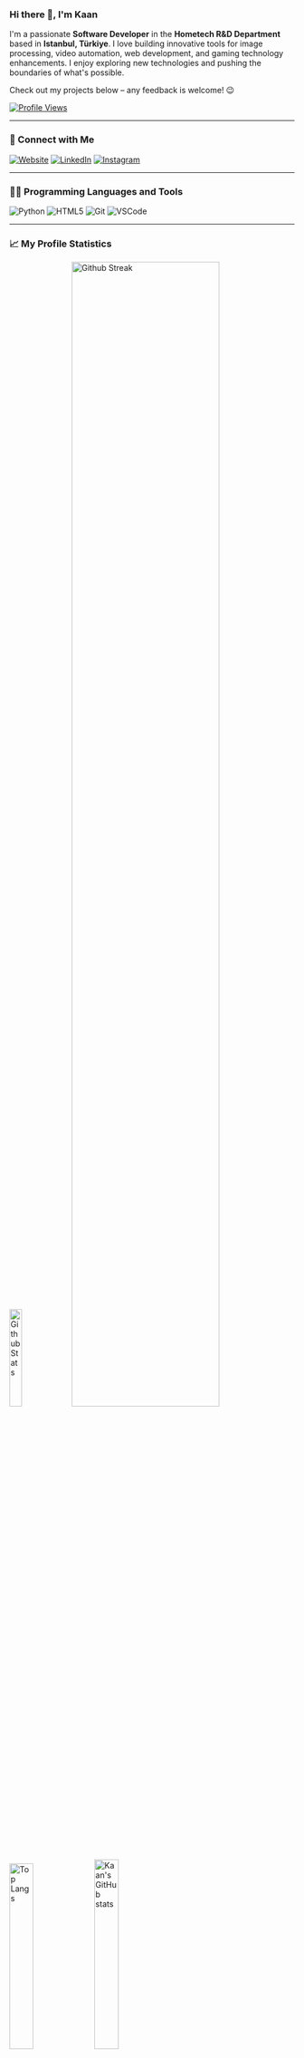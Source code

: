 ### Hi there 👋, I'm Kaan

I'm a passionate **Software Developer** in the **Hometech R&D Department** based in **Istanbul, Türkiye**. I love building innovative tools for image processing, video automation, web development, and gaming technology enhancements. I enjoy exploring new technologies and pushing the boundaries of what's possible.

Check out my projects below – any feedback is welcome! 😉

[![Profile Views](https://komarev.com/ghpvc/?username=kaanaldemir)](https://github.com/kaanaldemir)

---

### 🚀 Connect with Me

[![Website](https://img.shields.io/badge/Website-kaanaldemir.com-brightgreen?style=for-the-badge&logo=google-chrome)](https://kaanaldemir.com) [![LinkedIn](https://img.shields.io/badge/LinkedIn-Kaan-blue?style=for-the-badge&logo=linkedin)](https://linkedin.com/in/kaan-aldemir) [![Instagram](https://img.shields.io/badge/Instagram-Kaan-E4405F?style=for-the-badge&logo=instagram)](https://instagram.com/kaanaldemir)

---

### 👨‍💻 Programming Languages and Tools

![Python](https://skillicons.dev/icons?i=python) ![HTML5](https://skillicons.dev/icons?i=html) ![Git](https://skillicons.dev/icons?i=git) ![VSCode](https://skillicons.dev/icons?i=vscode)

---

### 📈 My Profile Statistics
<p align="left">
    <a href="https://git.io/streak-stats"><img width="21%" height="21%" alt="Github Stats" src="https://streak-stats.demolab.com?user=kaanaldemir&theme=tokyonight&hide_current_streak=true&hide_longest_streak=true&card_width=200&disable_animations=false&hide_border=true"></a>
    <a href="https://github.com/vn7n24fzkq/github-profile-summary-cards"><img width="72%" alt="Github Streak" src="https://github-profile-summary-cards.vercel.app/api/cards/profile-details?username=kaanaldemir&theme=tokyonight"></a>
</p>

<p align="left">
    <a href="https://github-readme-stats.vercel.app"><img width="29%" height="29%" alt="Top Langs" src="https://github-readme-stats.vercel.app/api/top-langs/?username=kaanaldemir&hide=objective-c,swift,c,c%2B%2B,cmake,scss,html,ruby,javascript&hide_progress=false&theme=tokyonight"></a>
    <a href="https://github-readme-stats.vercel.app/api?username=kaanaldemir&show_icons=true&hide_rank=true&theme=tokyonight&&show=prs_merged,prs_merged_percentage"><img width="29.3%" height="29.3%" alt="Kaan's GitHub stats" src="https://github-readme-stats.vercel.app/api?username=kaanaldemir&show_icons=true&hide_rank=true&theme=tokyonight&&show=prs_merged,prs_merged_percentage"></a> 
</p>

---

### 🔥 My Projects

<p align="left">
  <a href="https://github.com/kaanaldemir/Custom-Contrast-Stretching-GUI">
    <img width="45%" alt="Custom-Contrast-Stretching-GUI" src="https://github-readme-stats.vercel.app/api/pin/?username=kaanaldemir&repo=Custom-Contrast-Stretching-GUI&theme=tokyonight&hide_border=true" />
  </a>
  <a href="https://github.com/kaanaldemir/auto-subtitle-gui">
    <img width="45%" alt="auto-subtitle-gui" src="https://github-readme-stats.vercel.app/api/pin/?username=kaanaldemir&repo=auto-subtitle-gui&theme=tokyonight&hide_border=true" />
  </a>
</p>
<p align="left">
  <a href="https://github.com/kaanaldemir/kaanaldemir.github.io">
    <img width="45%" alt="Personal Website" src="https://github-readme-stats.vercel.app/api/pin/?username=kaanaldemir&repo=kaanaldemir.github.io&theme=tokyonight&hide_border=true" />
  </a>
  <a href="https://github.com/kaanaldemir/DLSS-Override-For-All-Games">
    <img width="45%" alt="DLSS-Override-For-All-Games" src="https://github-readme-stats.vercel.app/api/pin/?username=kaanaldemir&repo=DLSS-Override-For-All-Games&theme=tokyonight&hide_border=true" />
  </a>
</p>

---

### ☕ Support My Work

<a href="https://www.buymeacoffee.com/kaanaldemir" target="_blank">
  <img src="https://cdn.buymeacoffee.com/buttons/v2/default-yellow.png" alt="Buy Me A Coffee" style="height: 60px !important;width: 217px !important;">
</a>
